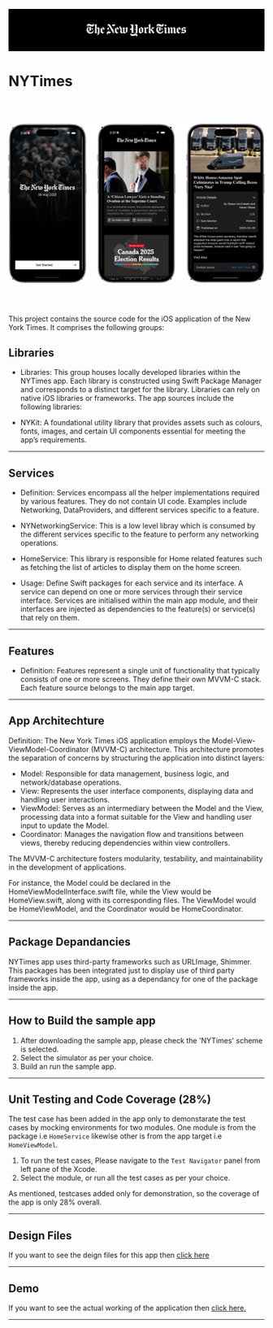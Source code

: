 <p align="center">
     <img src="https://github.com/pushpsenairekar2911/NYTimes/blob/main/Assets/header.png" />
</p>

# NYTimes
<br></br>
<div style="
    display: flex;
    align-items: center;
    justify-content: center;">
   <img src="https://github.com/pushpsenairekar2911/NYTimes/blob/main/Assets/screenshots.png" />
</div>

<br></br>

This project contains the source code for the iOS application of the New York Times. It comprises the following groups:

## Libraries

* Libraries: This group houses locally developed libraries within the NYTimes app. Each library is constructed using Swift Package Manager and corresponds to a distinct target for the library. Libraries can rely on native iOS libraries or frameworks. The app sources include the following libraries:

* NYKit: A foundational utility library that provides assets such as colours, fonts, images, and certain UI components essential for meeting the app’s requirements.

-----

## Services

* Definition: Services encompass all the helper implementations required by various features. They do not contain UI code. Examples include Networking, DataProviders, and different services specific to a feature.

* NYNetworkingService: This is a low level libray which is consumed by the different services specific to the feature to perform any networking operations.

* HomeService: This library is responsible for Home related features such as fetching the list of articles to display them on the home screen.

* Usage: Define Swift packages for each service and its interface. A service can depend on one or more services through their service interface. Services are initialised within the main app module, and their interfaces are injected as dependencies to the feature(s) or service(s) that rely on them.

-----

## Features

* Definition: Features represent a single unit of functionality that typically consists of one or more screens. They define their own MVVM-C stack. Each feature source belongs to the main app target.

-----

## App Architechture

Definition: The New York Times iOS application employs the Model-View-ViewModel-Coordinator (MVVM-C) architecture. This architecture promotes the separation of concerns by structuring the application into distinct layers:

* Model: Responsible for data management, business logic, and network/database operations.
* View: Represents the user interface components, displaying data and handling user interactions.
* ViewModel: Serves as an intermediary between the Model and the View, processing data into a format suitable for the View and handling user input to update the Model.
* Coordinator: Manages the navigation flow and transitions between views, thereby reducing dependencies within view controllers.

The MVVM-C architecture fosters modularity, testability, and maintainability in the development of applications.

For instance, the Model could be declared in the HomeViewModelInterface.swift file, while the View would be HomeView.swift, along with its corresponding files. The ViewModel would be HomeViewModel, and the Coordinator would be HomeCoordinator.

-----

## Package Depandancies

NYTimes app uses third-party frameworks such as URLImage, Shimmer. This packages has been integrated just to display use of third party frameworks inside the app, using as a dependancy for one of the package inside the app. 

-----

## How to Build the sample app

1. After downloading the sample app, please check the 'NYTimes' scheme is selected.
2. Select the simulator as per your choice.
3. Build an run the sample app.

-----

## Unit Testing and Code Coverage (28%)

The test case has been added in the app only to demonstarate the test cases by mocking environments for two modules. One module is from the package i.e `HomeService` likewise other is from the app target i.e  `HomeViewModel`. 

1. To run the test cases, Please navigate to the `Test Navigator` panel from left pane of the Xcode. 
2. Select the module, or run all the test cases as per your choice. 

As mentioned, testcases added only for demonstration, so the coverage of the app is only 28% overall.

-----

## Design Files

If you want to see the deign files for this app then [click here](https://www.sketch.com/s/5f0712b7-d6ae-48a2-9b9e-ea52a7286efe)

-----

## Demo 

If you want to see the actual working of the application then [click here.](https://drive.google.com/file/d/1Y-jkagbGjClbU70-Sp_m_3xhUzJriXrh/view?usp=sharing)

-----
